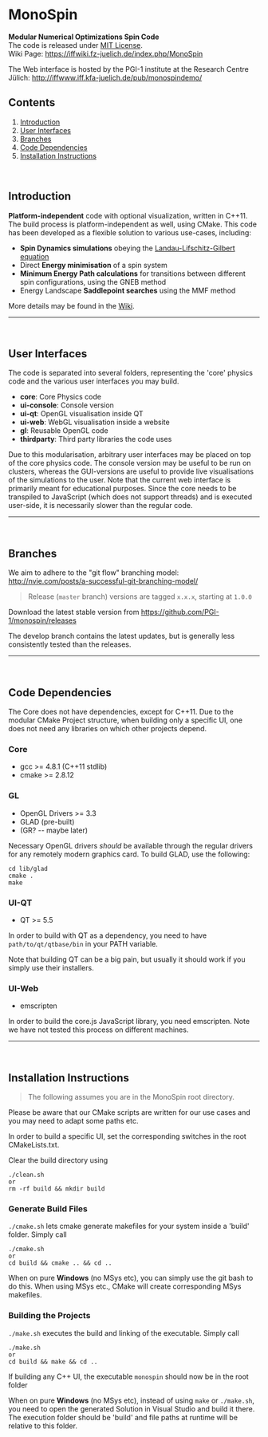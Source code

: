 MonoSpin
========
**Modular Numerical Optimizations Spin Code**<br />
The code is released under [MIT License](../master/LICENSE.txt).<br />
Wiki Page: https://iffwiki.fz-juelich.de/index.php/MonoSpin

The Web interface is hosted by the PGI-1 institute at the Research Centre Jülich:
http://iffwww.iff.kfa-juelich.de/pub/monospindemo/

<!--
![nur ein Beispiel](https://commons.wikimedia.org/wiki/File:Example_de.jpg "Beispielbild")
-->

Contents
--------
1. [Introduction](#Introduction)
2. [User Interfaces](#UserInterfaces)
3. [Branches](#Branches)
4. [Code Dependencies](#Dependencies)
5. [Installation Instructions](#Installation)


&nbsp;
 

Introduction <a name="Introduction"></a>
----------------------------------------

**Platform-independent** code with optional visualization, written in C++11.
The build process is platform-independent as well, using CMake. 
This code has been developed as a flexible solution to various use-cases, including:
* **Spin Dynamics simulations** obeying the
  [Landau-Lifschitz-Gilbert equation](https://en.wikipedia.org/wiki/Landau%E2%80%93Lifshitz%E2%80%93Gilbert_equation "Titel, der beim Überfahren mit der Maus angezeigt wird")
* Direct **Energy minimisation** of a spin system
* **Minimum Energy Path calculations** for transitions between different
  spin configurations, using the GNEB method
* Energy Landscape **Saddlepoint searches** using the MMF method

More details may be found in the [Wiki](https://iffwiki.fz-juelich.de/index.php/MonoSpin "Click me...").

----------------------------------------

&nbsp;
   

User Interfaces <a name="UserInterfaces"></a>
---------------------------------------------
The code is separated into several folders, representing the 'core' physics code
and the various user interfaces you may build.
* **core**:        Core Physics code
* **ui-console**:  Console version
* **ui-qt**:       OpenGL visualisation inside QT
* **ui-web**:      WebGL visualisation inside a website
* **gl**:          Reusable OpenGL code
* **thirdparty**:  Third party libraries the code uses

Due to this modularisation, arbitrary user interfaces may be placed on top of the core physics code.
The console version may be useful to be run on clusters, whereas the GUI-versions are useful to
provide live visualisations of the simulations to the user.
Note that the current web interface is primarily meant for educational purposes. Since the core needs to be
transpiled to JavaScript (which does not support threads) and is executed user-side, it is necessarily slower
than the regular code.

----------------------------------------

&nbsp;


Branches <a name="Branches"></a>
--------------------------------
We aim to adhere to the "git flow" branching model: http://nvie.com/posts/a-successful-git-branching-model/

>Release (`master` branch) versions are tagged `x.x.x`, starting at `1.0.0`

Download the latest stable version from https://github.com/PGI-1/monospin/releases

The develop branch contains the latest updates, but is generally less consistently tested than the releases.

----------------------------------------

&nbsp;


Code Dependencies <a name="Dependencies"></a>
---------------------------------------------

The Core does not have dependencies, except for C++11.
Due to the modular CMake Project structure, when building only a specific UI,
one does not need any libraries on which other projects depend.

### Core
* gcc >= 4.8.1 (C++11 stdlib)
* cmake >= 2.8.12

### GL
* OpenGL Drivers >= 3.3
* GLAD (pre-built)
* (GR? -- maybe later)

Necessary OpenGL drivers *should* be available through the regular drivers for any remotely modern graphics card.
To build GLAD, use the following:

	cd lib/glad
	cmake .
	make

### UI-QT
* QT >= 5.5

In order to build with QT as a dependency, you need to have `path/to/qt/qtbase/bin` in your PATH variable.

Note that building QT can be a big pain, but usually it should work if you simply use their installers.

### UI-Web
* emscripten

In order to build the core.js JavaScript library, you need emscripten.
Note we have not tested this process on different machines.

----------------------------------------

&nbsp;



Installation Instructions <a name="Installation"></a>
-----------------------------------------------------

>The following assumes you are in the MonoSpin root directory.

Please be aware that our CMake scripts are written for our use cases and
you may need to adapt some paths etc.

In order to build a specific UI, set the corresponding switches in the
root CMakeLists.txt.

  
Clear the build directory using

	./clean.sh
	or
	rm -rf build && mkdir build
	
### Generate Build Files
`./cmake.sh` lets cmake generate makefiles for your system inside a 'build' folder.
Simply call

	./cmake.sh
	or
	cd build && cmake .. && cd ..
	
When on pure **Windows** (no MSys etc), you can simply use the git bash to do this.
When using MSys etc., CMake will create corresponding MSys makefiles.

### Building the Projects
`./make.sh` executes the build and linking of the executable. Simply call

	./make.sh
	or
	cd build && make && cd ..

If building any C++ UI, the executable `monospin` should now be in the root folder

When on pure **Windows** (no MSys etc), instead of using `make` or `./make.sh`,
you need to open the generated Solution in Visual Studio and build it there.
The execution folder should be 'build' and file paths at runtime will be
relative to this folder.
